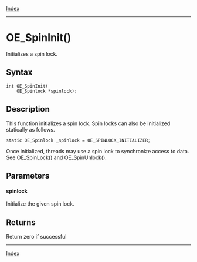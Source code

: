 [Index](index.md)

---
# OE_SpinInit()

Initializes a spin lock.

## Syntax

    int OE_SpinInit(
        OE_Spinlock *spinlock);
## Description 

This function initializes a spin lock. Spin locks can also be initialized statically as follows.

```
static OE_Spinlock _spinlock = OE_SPINLOCK_INITIALIZER;
```



Once initialized, threads may use a spin lock to synchronize access to data. See OE_SpinLock() and OE_SpinUnlock().



## Parameters

#### spinlock

Initialize the given spin lock.

## Returns

Return zero if successful

---
[Index](index.md)

